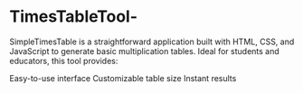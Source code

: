 # TimesTableTool-
SimpleTimesTable is a straightforward application built with HTML, CSS, and JavaScript to generate basic multiplication tables. Ideal for students and educators, this tool provides:

Easy-to-use interface
Customizable table size
Instant results
